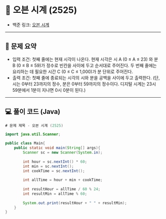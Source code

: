 # 🧩 오븐 시계 (2525)  
- 백준 링크: [오븐 시계](https://www.acmicpc.net/problem/2525)

---

## 📌 문제 요약
- 입력 조건: 첫째 줄에는 현재 시각이 나온다. 현재 시각은 시 A (0 ≤ A ≤ 23) 와 분 B (0 ≤ B ≤ 59)가 정수로 빈칸을 사이에 두고 순서대로 주어진다. 
두 번째 줄에는 요리하는 데 필요한 시간 C (0 ≤ C ≤ 1,000)가 분 단위로 주어진다.
- 출력 조건: 첫째 줄에 종료되는 시각의 시와 분을 공백을 사이에 두고 출력한다.
(단, 시는 0부터 23까지의 정수, 분은 0부터 59까지의 정수이다. 디지털 시계는 23시 59분에서 1분이 지나면 0시 0분이 된다.)

---

## 💻 풀이 코드 (Java)

```java
# 문제 제목 - 오븐 시계 (2525)  

import java.util.Scanner;

public class Main{
    public static void main(String[] args){
        Scanner sc = new Scanner(System.in);
        
        int hour = sc.nextInt() * 60;
        int min = sc.nextInt();
        int cookTime = sc.nextInt();
        
        int allTime = hour + min + cookTime;
        
        int resultHour = allTime / 60 % 24;
        int resultMin = allTime % 60;
        
        System.out.print(resultHour + " " + resultMin);
    }
}

```
